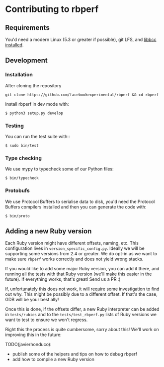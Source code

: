# Contributing to rbperf

## Requirements
You'd need a modern Linux (5.3 or greater if possible), git LFS, and [libbcc installed](https://github.com/iovisor/bcc/blob/master/INSTALL.md).

## Development

### Installation
After cloning the repository

```shell
git clone https://github.com/facebookexperimental/rbperf && cd rbperf
```

Install rbperf in dev mode with:

```shell
$ python3 setup.py develop
```

### Testing
You can run the test suite with::

```shell
$ sudo bin/test
````

### Type checking
We use mypy to typecheck some of our Python files:

```
$ bin/typecheck
```

### Protobufs
We use Protocol Buffers to serialise data to disk, you'd need the Protocol Buffers compilers
installed and then you can generate the code with:

```shell
$ bin/proto
```

## Adding a new Ruby version
Each Ruby version might have different offsets, naming, etc. This configuration lives in `version_specific_config.py`. Ideally we will be supporting some versions from 2.4 or greater. We do opt-in as we want to make sure `rbperf` works correctly and does not yield wrong stacks.

If you would like to add some major Ruby version, you can add it there, and running all the tests with that Ruby version (we'll make this easier in the future). If everything works, that's great! Send us a PR :)

If, unfortunately this does not work, it will require some investigation to find out why. This might be possibly due to a different offset. If that's the case, GDB will be your best ally!

Once this is done, if the offsets differ, a new Ruby interpreter can be added in `tests/rubies` and to the `tests/test_rbperf.py` lists of Ruby versions we want to test to ensure we won't regress.

Right this the process is quite cumbersome, sorry about this! We'll work on improving this in the future:

TODO(javierhonduco):
- publish some of the helpers and tips on how to debug rbperf
- add how to compile a new Ruby version
